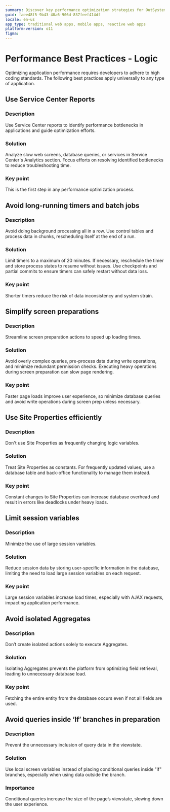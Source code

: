 ```yaml
---
summary: Discover key performance optimization strategies for OutSystems 11 (O11), focusing on efficient logic and system monitoring.
guid: faee48f5-9b43-40a6-906d-837feef414df
locale: en-us
app_type: traditional web apps, mobile apps, reactive web apps
platform-version: o11
figma:
---
```


# Performance Best Practices - Logic

Optimizing application performance requires developers to adhere to high coding standards. The following best practices apply universally to any type of application.

## Use Service Center Reports

### Description

 Use Service Center reports to identify performance bottlenecks in applications and guide optimization efforts.

### Solution

Analyze slow web screens, database queries, or services in Service Center's Analytics section. Focus efforts on resolving identified bottlenecks to reduce troubleshooting time.

### Key point

This is the first step in any performance optimization process.

## Avoid long-running timers and batch jobs

### Description

Avoid doing background processing all in a row. Use control tables and process data in chunks, rescheduling itself at the end of a run.

### Solution

Limit timers to a maximum of 20 minutes. If necessary, reschedule the timer and store process states to resume without issues. Use checkpoints and partial commits to ensure timers can safely restart without data loss.

### Key point

Shorter timers reduce the risk of data inconsistency and system strain.

## Simplify screen preparations

### Description

Streamline screen preparation actions to speed up loading times.

### Solution

Avoid overly complex queries, pre-process data during write operations, and minimize redundant permission checks. Executing heavy operations during screen preparation can slow page rendering.

### Key point

Faster page loads improve user experience, so minimize database queries and avoid write operations during screen prep unless necessary.

## Use Site Properties efficiently 

### Description

Don't use Site Properties as frequently changing logic variables.

### Solution

Treat Site Properties as constants. For frequently updated values, use a database table and back-office functionality to manage them instead.

### Key point

Constant changes to Site Properties can increase database overhead and result in errors like deadlocks under heavy loads.

## Limit session variables

### Description

Minimize the use of large session variables.

### Solution

Reduce session data by storing user-specific information in the database, limiting the need to load large session variables on each request.

### Key point 

Large session variables increase load times, especially with AJAX requests, impacting application performance.

## Avoid isolated Aggregates

### Description

Don’t create isolated actions solely to execute Aggregates.

### Solution

Isolating Aggregates prevents the platform from optimizing field retrieval, leading to unnecessary database load.

### Key point

Fetching the entire entity from the database occurs even if not all fields are used.

## Avoid queries inside ‘If’ branches in preparation

### Description

 Prevent the unnecessary inclusion of query data in the viewstate.

### Solution

Use local screen variables instead of placing conditional queries inside "if" branches, especially when using data outside the branch.

### Importance

Conditional queries increase the size of the page’s viewstate, slowing down the user experience.
